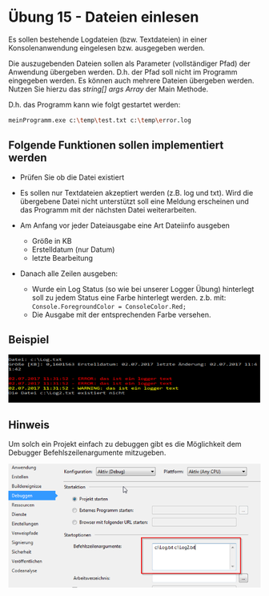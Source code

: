 # Übung 15 - Dateien einlesen

Es sollen bestehende Logdateien (bzw. Textdateien) in einer Konsolenanwendung eingelesen bzw. ausgegeben werden.

Die auszugebenden Dateien sollen als Parameter (vollständiger Pfad) der Anwendung übergeben werden. D.h. der Pfad soll nicht im Programm eingegeben werden. Es können auch mehrere Dateien übergeben werden. Nutzen Sie hierzu das _string[] args Array_ der Main Methode.

D.h. das Programm kann wie folgt gestartet werden:

```bash
meinProgramm.exe c:\temp\test.txt c:\temp\error.log
```

## Folgende Funktionen sollen implementiert werden

* Prüfen Sie ob die Datei existiert
* Es sollen nur Textdateien akzeptiert werden (z.B. log und txt). Wird die übergebene Datei nicht unterstützt  soll eine Meldung erscheinen und das Programm mit der nächsten Datei weiterarbeiten.
* Am Anfang vor jeder Dateiausgabe eine Art Dateiinfo ausgeben

    * Größe in KB
    * Erstelldatum (nur Datum)
    * letzte Bearbeitung

* Danach alle Zeilen ausgeben:

    * Wurde ein Log Status (so wie bei unserer Logger Übung) hinterlegt soll zu jedem Status eine Farbe hinterlegt werden. z.b. mit: `Console.ForegroundColor = ConsoleColor.Red;`
    * Die Ausgabe mit der entsprechenden Farbe versehen.

## Beispiel

![Beispiel](Beispiel.png)

## Hinweis

Um solch ein Projekt einfach zu debuggen gibt es die Möglichkeit dem Debugger Befehlszeilenargumente mitzugeben.

![Debug Parameter](DebugParameter.png)